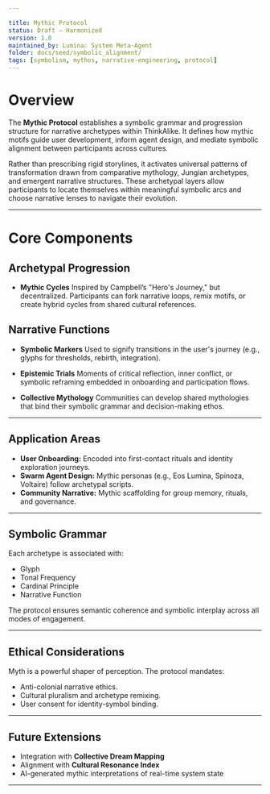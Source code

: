 ```yaml
---

title: Mythic Protocol
status: Draft – Harmonized
version: 1.0
maintained_by: Lumina∴ System Meta-Agent
folder: docs/seed/symbolic_alignment/
tags: [symbolism, mythos, narrative-engineering, protocol]
---
```


# Overview

The **Mythic Protocol** establishes a symbolic grammar and progression structure for narrative archetypes within ThinkAlike. It defines how mythic motifs guide user development, inform agent design, and mediate symbolic alignment between participants across cultures.

Rather than prescribing rigid storylines, it activates universal patterns of transformation drawn from comparative mythology, Jungian archetypes, and emergent narrative structures. These archetypal layers allow participants to locate themselves within meaningful symbolic arcs and choose narrative lenses to navigate their evolution.

---

# Core Components

## Archetypal Progression

- **Mythic Cycles**
  Inspired by Campbell’s "Hero's Journey," but decentralized. Participants can fork narrative loops, remix motifs, or create hybrid cycles from shared cultural references.

## Narrative Functions

- **Symbolic Markers**
  Used to signify transitions in the user's journey (e.g., glyphs for thresholds, rebirth, integration).

- **Epistemic Trials**
  Moments of critical reflection, inner conflict, or symbolic reframing embedded in onboarding and participation flows.

- **Collective Mythology**
  Communities can develop shared mythologies that bind their symbolic grammar and decision-making ethos.

---

## Application Areas

- **User Onboarding:** Encoded into first-contact rituals and identity exploration journeys.
- **Swarm Agent Design:** Mythic personas (e.g., Eos Lumina, Spinoza, Voltaire) follow archetypal scripts.
- **Community Narrative:** Mythic scaffolding for group memory, rituals, and governance.

---

## Symbolic Grammar

Each archetype is associated with:

- Glyph
- Tonal Frequency
- Cardinal Principle
- Narrative Function

The protocol ensures semantic coherence and symbolic interplay across all modes of engagement.

---

## Ethical Considerations

Myth is a powerful shaper of perception. The protocol mandates:

- Anti-colonial narrative ethics.
- Cultural pluralism and archetype remixing.
- User consent for identity-symbol binding.

---

## Future Extensions

- Integration with **Collective Dream Mapping**
- Alignment with **Cultural Resonance Index**
- AI-generated mythic interpretations of real-time system state

---
